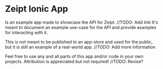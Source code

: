 # Zeipt Ionic App 
Is an example app made to showcase the API for Zeipt. //TODO: Add link
It's meant to document an example use-case for the API and provide examples for interacting with it.

This is not meant to be published to an app-store and used for the public, but it is still an example of a real-world app. //TODO: Add more information

Feel free to use any and all parts of this app and/or code in your own projects.
Attribution is appreciated but not required! //TODO: Revise?
